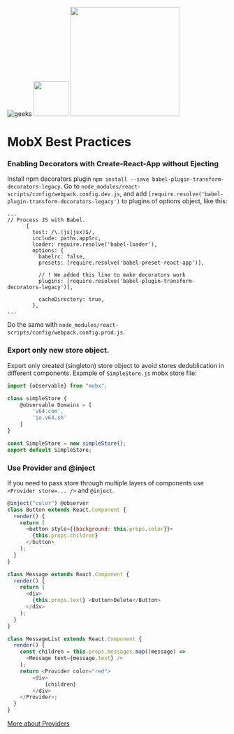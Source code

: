 ![geeks](https://github.com/geeksteam/VacancyFrontendTest/raw/master/logo-git.png)
<img src="https://upload.wikimedia.org/wikipedia/commons/4/42/Love_Heart_SVG.svg" width="80">
<img src="https://raw.githubusercontent.com/mobxjs/mobx/master/docs/mobx.png" width=250 />

# MobX Best Practices

### Enabling Decorators with Create-React-App without Ejecting
Install npm decorators plugin `npm install --save babel-plugin-transform-decorators-legacy`.
Go to `node_modules/react-scripts/config/webpack.config.dev.js`, and add `[require.resolve('babel-plugin-transform-decorators-legacy')` to plugins of options object, like this:
```
...
// Process JS with Babel.
      {
        test: /\.(js|jsx)$/,
        include: paths.appSrc,
        loader: require.resolve('babel-loader'),
        options: {
          babelrc: false,
          presets: [require.resolve('babel-preset-react-app')],

          // ! We added this line to make decorators work
          plugins: [require.resolve('babel-plugin-transform-decorators-legacy')],

          cacheDirectory: true,
        },
...
```
Do the same with `node_modules/react-scripts/config/webpack.config.prod.js`.

### Export only new store object.
Export only created (singleton) store object to avoid stores dedublication in different components.
Example of `SimpleStore.js` mobx store file:
```js
import {observable} from "mobx";

class simpleStore {
	@observable Domains = [
        'v64.com',
        'io.v64.sh'
    ]
}

const SimpleStore = new simpleStore();
export default SimpleStore;
```

### Use Provider and @inject
If you need to pass store through multiple layers of components use `<Provider store=... />` and `@inject`.
```js
@inject("color") @observer
class Button extends React.Component {
  render() {
    return (
      <button style={{background: this.props.color}}>
        {this.props.children}
      </button>
    );
  }
}

class Message extends React.Component {
  render() {
    return (
      <div>
        {this.props.text} <Button>Delete</Button>
      </div>
    );
  }
}

class MessageList extends React.Component {
  render() {
    const children = this.props.messages.map((message) =>
      <Message text={message.text} />
    );
    return <Provider color="red">
        <div>
            {children}
        </div>
    </Provider>;
  }
}
```
[More about Providers](https://github.com/mobxjs/mobx-react#provider-and-inject)
